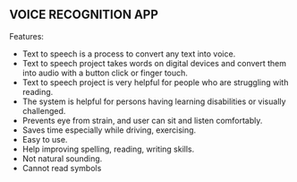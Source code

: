 ## VOICE RECOGNITION APP

Features:
- Text to speech is a process to convert any text into voice. 
- Text to speech project takes words on digital devices and convert them into audio 
with a button click or finger touch. 
- Text to speech project is very helpful for people who are struggling with reading.
- The system is helpful for persons having learning disabilities or visually challenged.
- Prevents eye from strain, and user can sit and listen comfortably.
- Saves time especially while driving, exercising.
- Easy to use.
- Help improving spelling, reading, writing skills.
- Not natural sounding.
- Cannot read symbols